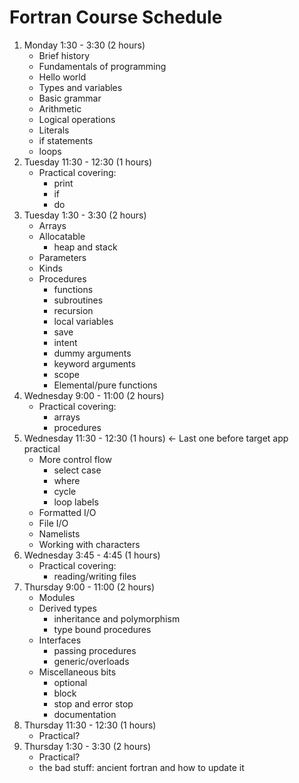 Fortran Course Schedule
=======================

1. Monday 1:30 - 3:30 (2 hours)
    - Brief history
    - Fundamentals of programming
    - Hello world
    - Types and variables
    - Basic grammar
    - Arithmetic
    - Logical operations
    - Literals
    - if statements
    - loops
2. Tuesday 11:30 - 12:30 (1 hours)
    - Practical covering:
        - print
        - if
        - do
3. Tuesday 1:30 - 3:30 (2 hours)
    - Arrays
    - Allocatable
        - heap and stack
    - Parameters
    - Kinds
    - Procedures
        - functions
        - subroutines
        - recursion
        - local variables
        - save
        - intent
        - dummy arguments
        - keyword arguments
        - scope
        - Elemental/pure functions
4. Wednesday 9:00 - 11:00 (2 hours)
    - Practical covering:
        - arrays
        - procedures
5. Wednesday 11:30 - 12:30 (1 hours) <- Last one before target app practical
    - More control flow
        - select case
        - where
        - cycle
        - loop labels
    - Formatted I/O
    - File I/O
    - Namelists
    - Working with characters
6. Wednesday 3:45 - 4:45 (1 hours)
    - Practical covering:
        - reading/writing files
7. Thursday 9:00 - 11:00 (2 hours)
    - Modules
    - Derived types
        - inheritance and polymorphism
        - type bound procedures
    - Interfaces
        - passing procedures
        - generic/overloads
    - Miscellaneous bits
        - optional
        - block
        - stop and error stop
        - documentation
8. Thursday 11:30 - 12:30 (1 hours)
    - Practical?
9. Thursday 1:30 - 3:30 (2 hours)
    - Practical?
    - the bad stuff: ancient fortran and how to update it
